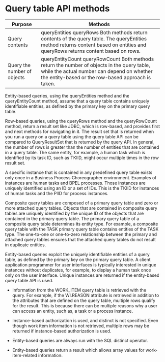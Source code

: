 <!-- image -->

# Query table API methods

| Purpose                     | Methods                                                                                                                                                                                          |
|-----------------------------|--------------------------------------------------------------------------------------------------------------------------------------------------------------------------------------------------|
| Query contents              | queryEntities queryRows  Both methods return contents of the query table. The queryEntities method returns content based on entities and queryRows returns content based on rows.                |
| Query the number of objects | queryEntityCount queryRowCount  Both methods return the number of objects in the query table, while the actual number can depend on whether the entity-based or the row-based approach is taken. |

Entity-based queries, using the queryEntities method
and the queryEntityCount method, assume that a
query table contains uniquely identifiable entities, as defined by
the primary key on the primary query table.

Row-based queries, using the queryRows method
and the queryRowCount method, return a result set
like JDBC, which is row-based, and provides first and next methods
for navigating in it. The result set that is returned when you run
a query on a query table using the query table API can be compared
to QueryResultSet that is returned by the query
API. In general, the number of rows is greater than the number of
entities that are contained in a query table. The same entity, for
example, a human task which is identified by its task ID, such as
TKIID, might occur multiple times in the row result set.

A specific instance that is contained in any predefined query table
exists only once in a Business Process Choreographer environment.
Examples of instances are human tasks and BPEL processes. Those instances
are uniquely identified using an ID or a set of IDs. This is the TKIID
for instances of human tasks and the PIID for process instances.

Composite query tables are composed of a primary query table and
zero or more attached query tables. Objects that are contained in
composite query tables are uniquely identified by the unique ID of
the objects that are contained in the primary query table. The primary
query table of a composite query table determines its entity type.
For example, a composite query table with the TASK primary query table
contains entities of the TASK type. The one-to-one or one-to-zero
relationship between the primary and attached query tables ensures
that the attached query tables do not result in duplicate entities.

Entity-based queries exploit the uniquely identifiable entities
of a query table, as defined by the primary key on the primary query
table. A client application programmer for user interfaces is typically
interested in unique instances without duplicates, for example, to
display a human task once only on the user interface. Unique instances
are returned if the entity-based query table API is used.

- Information from the WORK\_ITEM query table is retrieved with the
query. For example, if the WI.REASON attribute is
retrieved in addition to the attributes that are defined on the query
table, multiple rows qualify for the result. This is because there
can be multiple reasons why a user can access an entity, such as,
a task or a process instance.
- Instance-based authorization is used, and distinct is not specified.
Even though work item information is not retrieved, multiple rows
may be returned if instance-based authorization is used.

- Entity-based queries are always run with the SQL distinct operator.
- Entity-based queries return a result which allows array values
for work-item-related information.